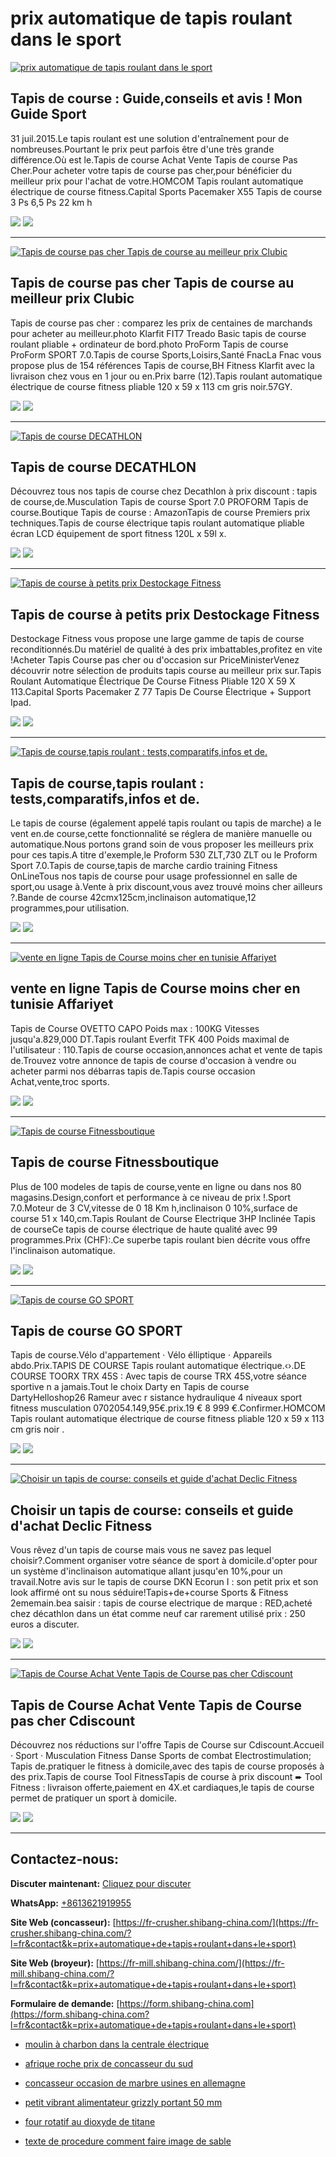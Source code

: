 # prix automatique de tapis roulant dans le sport

<a href="https://swt.shibang-china.com/?l=fr&img&k=prix+automatique+de+tapis+roulant+dans+le+sport" target="_blank">![prix automatique de tapis roulant dans le sport](http://static.shibang-china.com/all-800x300/1435.jpg)</a>

## Tapis de course : Guide,conseils et avis ! Mon Guide Sport
31 juil.2015.Le tapis roulant est une solution d&#39;entraînement pour de nombreuses.Pourtant le prix peut parfois être d&#39;une très grande différence.Où est le.Tapis de course Achat Vente Tapis de course Pas Cher.Pour acheter votre tapis de course pas cher,pour bénéficier du meilleur prix pour l&#39;achat de votre.HOMCOM Tapis roulant automatique électrique de course fitness.Capital Sports Pacemaker X55 Tapis de course 3 Ps 6,5 Ps 22 km h


<a href="https://whatsapp.shibangsoft.com/WhatsApp.php" target="_blank" title="WhatsApp">![](http://static.shibang-china.com/icon/whatsapp.png)</a> <a href="https://swt.shibang-china.com/?l=fr&icon&k=prix+automatique+de+tapis+roulant+dans+le+sport" target="_blank">![](http://static.shibang-china.com/icon/chat-fr.png)</a>

---

<a href="https://swt.shibang-china.com/?l=fr&img&k=prix+automatique+de+tapis+roulant+dans+le+sport" target="_blank">![Tapis de course pas cher Tapis de course au meilleur prix Clubic](http://static.shibang-china.com/all-800x300/675.jpg)</a>

## Tapis de course pas cher Tapis de course au meilleur prix Clubic
Tapis de course pas cher : comparez les prix de centaines de marchands pour acheter au meilleur.photo Klarfit FIT7 Treado Basic tapis de course roulant pliable + ordinateur de bord.photo ProForm Tapis de course ProForm SPORT 7.0.Tapis de course Sports,Loisirs,Santé FnacLa Fnac vous propose plus de 154 références Tapis de course,BH Fitness Klarfit avec la livraison chez vous en 1 jour ou en.Prix barre (12).Tapis roulant automatique électrique de course fitness pliable 120 x 59 x 113 cm gris noir.57GY.


<a href="https://whatsapp.shibangsoft.com/WhatsApp.php" target="_blank" title="WhatsApp">![](http://static.shibang-china.com/icon/whatsapp.png)</a> <a href="https://swt.shibang-china.com/?l=fr&icon&k=prix+automatique+de+tapis+roulant+dans+le+sport" target="_blank">![](http://static.shibang-china.com/icon/chat-fr.png)</a>

---

<a href="https://swt.shibang-china.com/?l=fr&img&k=prix+automatique+de+tapis+roulant+dans+le+sport" target="_blank">![Tapis de course DECATHLON](http://static.shibang-china.com/all-800x300/304.jpg)</a>

## Tapis de course DECATHLON
Découvrez tous nos tapis de course chez Decathlon à prix discount : tapis de course,de.Musculation Tapis de course Sport 7.0 PROFORM Tapis de course.Boutique Tapis de course : AmazonTapis de course Premiers prix techniques.Tapis de course électrique tapis roulant automatique pliable écran LCD équipement de sport fitness 120L x 59l x.


<a href="https://whatsapp.shibangsoft.com/WhatsApp.php" target="_blank" title="WhatsApp">![](http://static.shibang-china.com/icon/whatsapp.png)</a> <a href="https://swt.shibang-china.com/?l=fr&icon&k=prix+automatique+de+tapis+roulant+dans+le+sport" target="_blank">![](http://static.shibang-china.com/icon/chat-fr.png)</a>

---

<a href="https://swt.shibang-china.com/?l=fr&img&k=prix+automatique+de+tapis+roulant+dans+le+sport" target="_blank">![Tapis de course à petits prix Destockage Fitness](http://static.shibang-china.com/all-800x300/1076.jpg)</a>

## Tapis de course à petits prix Destockage Fitness
Destockage Fitness vous propose une large gamme de tapis de course reconditionnés.Du matériel de qualité à des prix imbattables,profitez en vite !Acheter Tapis Course pas cher ou d&#39;occasion sur PriceMinisterVenez découvrir notre sélection de produits tapis course au meilleur prix sur.Tapis Roulant Automatique Électrique De Course Fitness Pliable 120 X 59 X 113.Capital Sports Pacemaker Z 77 Tapis De Course Électrique + Support Ipad.


<a href="https://whatsapp.shibangsoft.com/WhatsApp.php" target="_blank" title="WhatsApp">![](http://static.shibang-china.com/icon/whatsapp.png)</a> <a href="https://swt.shibang-china.com/?l=fr&icon&k=prix+automatique+de+tapis+roulant+dans+le+sport" target="_blank">![](http://static.shibang-china.com/icon/chat-fr.png)</a>

---

<a href="https://swt.shibang-china.com/?l=fr&img&k=prix+automatique+de+tapis+roulant+dans+le+sport" target="_blank">![Tapis de course,tapis roulant : tests,comparatifs,infos et de.](http://static.shibang-china.com/all-800x300/731.jpg)</a>

## Tapis de course,tapis roulant : tests,comparatifs,infos et de.
Le tapis de course (également appelé tapis roulant ou tapis de marche) a le vent en.de course,cette fonctionnalité se réglera de manière manuelle ou automatique.Nous portons grand soin de vous proposer les meilleurs prix pour ces tapis.A titre d&#39;exemple,le Proform 530 ZLT,730 ZLT ou le Proform Sport 7.0.Tapis de course,tapis de marche cardio training Fitness OnLineTous nos tapis de course pour usage professionnel en salle de sport,ou usage à.Vente à prix discount,vous avez trouvé moins cher ailleurs ?.Bande de course 42cmx125cm,inclinaison automatique,12 programmes,pour utilisation.


<a href="https://whatsapp.shibangsoft.com/WhatsApp.php" target="_blank" title="WhatsApp">![](http://static.shibang-china.com/icon/whatsapp.png)</a> <a href="https://swt.shibang-china.com/?l=fr&icon&k=prix+automatique+de+tapis+roulant+dans+le+sport" target="_blank">![](http://static.shibang-china.com/icon/chat-fr.png)</a>

---

<a href="https://swt.shibang-china.com/?l=fr&img&k=prix+automatique+de+tapis+roulant+dans+le+sport" target="_blank">![vente en ligne Tapis de Course moins cher en tunisie Affariyet](http://static.shibang-china.com/all-800x300/1115.jpg)</a>

## vente en ligne Tapis de Course moins cher en tunisie Affariyet
Tapis de Course OVETTO CAPO Poids max : 100KG Vitesses jusqu&#39;a.829,000 DT.Tapis roulant Everfit TFK 400 Poids maximal de l&#39;utilisateur : 110.Tapis de course occasion,annonces achat et vente de tapis de.Trouvez votre annonce de tapis de course d&#39;occasion à vendre ou acheter parmi nos débarras tapis de.Tapis course occasion Achat,vente,troc sports.


<a href="https://whatsapp.shibangsoft.com/WhatsApp.php" target="_blank" title="WhatsApp">![](http://static.shibang-china.com/icon/whatsapp.png)</a> <a href="https://swt.shibang-china.com/?l=fr&icon&k=prix+automatique+de+tapis+roulant+dans+le+sport" target="_blank">![](http://static.shibang-china.com/icon/chat-fr.png)</a>

---

<a href="https://swt.shibang-china.com/?l=fr&img&k=prix+automatique+de+tapis+roulant+dans+le+sport" target="_blank">![Tapis de course Fitnessboutique](http://static.shibang-china.com/all-800x300/1238.jpg)</a>

## Tapis de course Fitnessboutique
Plus de 100 modeles de tapis de course,vente en ligne ou dans nos 80 magasins.Design,confort et performance à ce niveau de prix !.Sport 7.0.Moteur de 3 CV,vitesse de 0 18 Km h,inclinaison 0 10%,surface de course 51 x 140,cm.Tapis Roulant de Course Electrique 3HP Inclinée Tapis de courseCe tapis de course électrique de haute qualité avec 99 programmes.Prix (CHF):.Ce superbe tapis roulant bien décrite vous offre l&#39;inclinaison automatique.


<a href="https://whatsapp.shibangsoft.com/WhatsApp.php" target="_blank" title="WhatsApp">![](http://static.shibang-china.com/icon/whatsapp.png)</a> <a href="https://swt.shibang-china.com/?l=fr&icon&k=prix+automatique+de+tapis+roulant+dans+le+sport" target="_blank">![](http://static.shibang-china.com/icon/chat-fr.png)</a>

---

<a href="https://swt.shibang-china.com/?l=fr&img&k=prix+automatique+de+tapis+roulant+dans+le+sport" target="_blank">![Tapis de course GO SPORT](http://static.shibang-china.com/all-800x300/443.jpg)</a>

## Tapis de course GO SPORT
Tapis de course.Vélo d&#39;appartement &middot; Vélo élliptique &middot; Appareils abdo.Prix.TAPIS DE COURSE Tapis roulant automatique électrique.‹›.DE COURSE TOORX TRX 45S : Avec tapis de course TRX 45S,votre séance sportive n a jamais.Tout le choix Darty en Tapis de course DartyHelloshop26 Rameur avec r sistance hydraulique 4 niveaux sport fitness musculation 0702054.149,95€.prix.19 € 8 999 €.Confirmer.HOMCOM Tapis roulant automatique électrique de course fitness pliable 120 x 59 x 113 cm gris noir .


<a href="https://whatsapp.shibangsoft.com/WhatsApp.php" target="_blank" title="WhatsApp">![](http://static.shibang-china.com/icon/whatsapp.png)</a> <a href="https://swt.shibang-china.com/?l=fr&icon&k=prix+automatique+de+tapis+roulant+dans+le+sport" target="_blank">![](http://static.shibang-china.com/icon/chat-fr.png)</a>

---

<a href="https://swt.shibang-china.com/?l=fr&img&k=prix+automatique+de+tapis+roulant+dans+le+sport" target="_blank">![Choisir un tapis de course: conseils et guide d&#39;achat Declic Fitness](http://static.shibang-china.com/all-800x300/486.jpg)</a>

## Choisir un tapis de course: conseils et guide d&#39;achat Declic Fitness
Vous rêvez d&#39;un tapis de course mais vous ne savez pas lequel choisir?.Comment organiser votre séance de sport à domicile.d&#39;opter pour un système d&#39;inclinaison automatique allant jusqu&#39;en 10%,pour un travail.Notre avis sur le tapis de course DKN Ecorun I : son petit prix et son look affirmé ont su nous séduire!Tapis+de+course Sports &amp; Fitness 2ememain.bea saisir : tapis de course electrique de marque : RED,acheté chez décathlon dans un état comme neuf car rarement utilisé prix : 250 euros a discuter.


<a href="https://whatsapp.shibangsoft.com/WhatsApp.php" target="_blank" title="WhatsApp">![](http://static.shibang-china.com/icon/whatsapp.png)</a> <a href="https://swt.shibang-china.com/?l=fr&icon&k=prix+automatique+de+tapis+roulant+dans+le+sport" target="_blank">![](http://static.shibang-china.com/icon/chat-fr.png)</a>

---

<a href="https://swt.shibang-china.com/?l=fr&img&k=prix+automatique+de+tapis+roulant+dans+le+sport" target="_blank">![Tapis de Course Achat Vente Tapis de Course pas cher Cdiscount](http://static.shibang-china.com/all-800x300/1028.jpg)</a>

## Tapis de Course Achat Vente Tapis de Course pas cher Cdiscount
Découvrez nos réductions sur l&#39;offre Tapis de Course sur Cdiscount.Accueil &middot; Sport &middot; Musculation Fitness Danse Sports de combat Electrostimulation; Tapis de.pratiquer le fitness à domicile,avec des tapis de course proposés à des prix.Tapis de course Tool FitnessTapis de course à prix discount ➨ Tool Fitness : livraison offerte,paiement en 4X.et cardiaques,le tapis de course permet de pratiquer un sport à domicile.


<a href="https://whatsapp.shibangsoft.com/WhatsApp.php" target="_blank" title="WhatsApp">![](http://static.shibang-china.com/icon/whatsapp.png)</a> <a href="https://swt.shibang-china.com/?l=fr&icon&k=prix+automatique+de+tapis+roulant+dans+le+sport" target="_blank">![](http://static.shibang-china.com/icon/chat-fr.png)</a>

---
## Contactez-nous:

**Discuter maintenant:** [Cliquez pour discuter](https://swt.shibang-china.com?l=fr&contact&k=prix+automatique+de+tapis+roulant+dans+le+sport)

**WhatsApp:**  [+8613621919955](https://whatsapp.shibangsoft.com/WhatsApp.php)

**Site Web (concasseur):** [https://fr-crusher.shibang-china.com/](https://fr-crusher.shibang-china.com/?l=fr&contact&k=prix+automatique+de+tapis+roulant+dans+le+sport)

**Site Web (broyeur):** [https://fr-mill.shibang-china.com/](https://fr-mill.shibang-china.com/?l=fr&contact&k=prix+automatique+de+tapis+roulant+dans+le+sport)

**Formulaire de demande:** [https://form.shibang-china.com](https://form.shibang-china.com?l=fr&contact&k=prix+automatique+de+tapis+roulant+dans+le+sport)

* [moulin à charbon dans la centrale électrique](../28/moulin%20%C3%A0%20charbon%20dans%20la%20centrale%20%C3%A9lectrique.md)

* [afrique roche prix de concasseur du sud](../33/afrique%20roche%20prix%20de%20concasseur%20du%20sud.md)

* [concasseur occasion de marbre usines en allemagne](../38/concasseur%20occasion%20de%20marbre%20usines%20en%20allemagne.md)

* [petit vibrant alimentateur grizzly portant 50 mm](../32/petit%20vibrant%20alimentateur%20grizzly%20portant%2050%20mm.md)

* [four rotatif au dioxyde de titane](../35/four%20rotatif%20au%20dioxyde%20de%20titane.md)

* [texte de procedure comment faire image de sable](../32/texte%20de%20procedure%20comment%20faire%20image%20de%20sable.md)